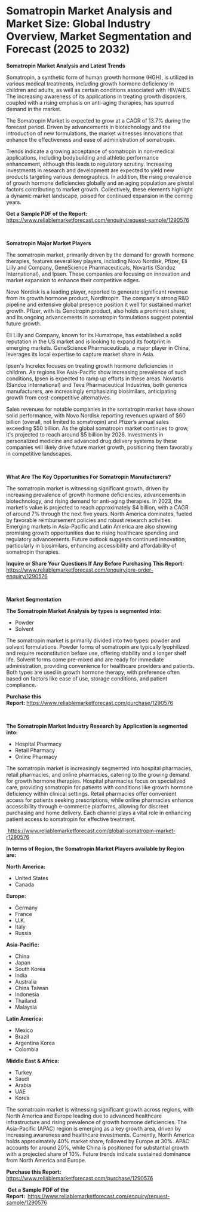 <p><h1>Somatropin Market Analysis and Market Size: Global Industry Overview, Market Segmentation and Forecast (2025 to 2032)</h1></p><p><strong>Somatropin Market Analysis and Latest Trends</strong></p>
<p><p>Somatropin, a synthetic form of human growth hormone (HGH), is utilized in various medical treatments, including growth hormone deficiency in children and adults, as well as certain conditions associated with HIV/AIDS. The increasing awareness of its applications in treating growth disorders, coupled with a rising emphasis on anti-aging therapies, has spurred demand in the market. </p><p>The Somatropin Market is expected to grow at a CAGR of 13.7% during the forecast period. Driven by advancements in biotechnology and the introduction of new formulations, the market witnesses innovations that enhance the effectiveness and ease of administration of somatropin. </p><p>Trends indicate a growing acceptance of somatropin in non-medical applications, including bodybuilding and athletic performance enhancement, although this leads to regulatory scrutiny. Increasing investments in research and development are expected to yield new products targeting various demographics. In addition, the rising prevalence of growth hormone deficiencies globally and an aging population are pivotal factors contributing to market growth. Collectively, these elements highlight a dynamic market landscape, poised for continued expansion in the coming years.</p></p>
<p><strong>Get a Sample PDF of the Report:&nbsp;</strong> <a href="https://www.reliablemarketforecast.com/enquiry/request-sample/1290576?utm_campaign=3203&utm_medium=2&utm_source=Github&utm_content=ia&utm_term=13042025&utm_id=somatropin">https://www.reliablemarketforecast.com/enquiry/request-sample/1290576</a></p>
<p>&nbsp;</p>
<p><strong>Somatropin Major Market Players</strong></p>
<p><p>The somatropin market, primarily driven by the demand for growth hormone therapies, features several key players, including Novo Nordisk, Pfizer, Eli Lilly and Company, GeneScience Pharmaceuticals, Novartis (Sandoz International), and Ipsen. These companies are focusing on innovation and market expansion to enhance their competitive edges.</p><p>Novo Nordisk is a leading player, reported to generate significant revenue from its growth hormone product, Norditropin. The company's strong R&D pipeline and extensive global presence position it well for sustained market growth. Pfizer, with its Genotropin product, also holds a prominent share, and its ongoing advancements in somatropin formulations suggest potential future growth.</p><p>Eli Lilly and Company, known for its Humatrope, has established a solid reputation in the US market and is looking to expand its footprint in emerging markets. GeneScience Pharmaceuticals, a major player in China, leverages its local expertise to capture market share in Asia.</p><p>Ipsen's Increlex focuses on treating growth hormone deficiencies in children. As regions like Asia-Pacific show increasing prevalence of such conditions, Ipsen is expected to ramp up efforts in these areas. Novartis (Sandoz International) and Teva Pharmaceutical Industries, both generics manufacturers, are increasingly emphasizing biosimilars, anticipating growth from cost-competitive alternatives.</p><p>Sales revenues for notable companies in the somatropin market have shown solid performance, with Novo Nordisk reporting revenues upward of $60 billion (overall, not limited to somatropin) and Pfizer’s annual sales exceeding $50 billion. As the global somatropin market continues to grow, it's projected to reach around $5 billion by 2026. Investments in personalized medicine and advanced drug delivery systems by these companies will likely drive future market growth, positioning them favorably in competitive landscapes.</p></p>
<p>&nbsp;</p>
<p><strong>What Are The Key Opportunities For Somatropin Manufacturers?</strong></p>
<p><p>The somatropin market is witnessing significant growth, driven by increasing prevalence of growth hormone deficiencies, advancements in biotechnology, and rising demand for anti-aging therapies. In 2023, the market's value is projected to reach approximately $4 billion, with a CAGR of around 7% through the next five years. North America dominates, fueled by favorable reimbursement policies and robust research activities. Emerging markets in Asia-Pacific and Latin America are also showing promising growth opportunities due to rising healthcare spending and regulatory advancements. Future outlook suggests continued innovation, particularly in biosimilars, enhancing accessibility and affordability of somatropin therapies.</p></p>
<p><strong>Inquire or Share Your Questions If Any Before Purchasing This Report:</strong> <a href="https://www.reliablemarketforecast.com/enquiry/pre-order-enquiry/1290576?utm_campaign=3203&utm_medium=2&utm_source=Github&utm_content=ia&utm_term=13042025&utm_id=somatropin">https://www.reliablemarketforecast.com/enquiry/pre-order-enquiry/1290576</a></p>
<p>&nbsp;</p>
<p><strong>Market Segmentation</strong></p>
<p><strong>The Somatropin Market Analysis by types is segmented into:</strong></p>
<p><ul><li>Powder</li><li>Solvent</li></ul></p>
<p><p>The somatropin market is primarily divided into two types: powder and solvent formulations. Powder forms of somatropin are typically lyophilized and require reconstitution before use, offering stability and a longer shelf life. Solvent forms come pre-mixed and are ready for immediate administration, providing convenience for healthcare providers and patients. Both types are used in growth hormone therapy, with preference often based on factors like ease of use, storage conditions, and patient compliance.</p></p>
<p><strong>Purchase this Report:&nbsp;</strong><a href="https://www.reliablemarketforecast.com/purchase/1290576?utm_campaign=3203&utm_medium=2&utm_source=Github&utm_content=ia&utm_term=13042025&utm_id=somatropin">https://www.reliablemarketforecast.com/purchase/1290576</a></p>
<p>&nbsp;</p>
<p><strong>The Somatropin Market Industry Research by Application is segmented into:</strong></p>
<p><ul><li>Hospital Pharmacy</li><li>Retail Pharmacy</li><li>Online Pharmacy</li></ul></p>
<p><p>The somatropin market is increasingly segmented into hospital pharmacies, retail pharmacies, and online pharmacies, catering to the growing demand for growth hormone therapies. Hospital pharmacies focus on specialized care, providing somatropin for patients with conditions like growth hormone deficiency within clinical settings. Retail pharmacies offer convenient access for patients seeking prescriptions, while online pharmacies enhance accessibility through e-commerce platforms, allowing for discreet purchasing and home delivery. Each channel plays a vital role in enhancing patient access to somatropin for effective treatment.</p></p>
<p><a href="https://www.reliablemarketforecast.com/global-somatropin-market-r1290576?utm_campaign=3203&utm_medium=2&utm_source=Github&utm_content=ia&utm_term=13042025&utm_id=somatropin">&nbsp;https://www.reliablemarketforecast.com/global-somatropin-market-r1290576</a></p>
<p><strong>In terms of Region, the Somatropin Market Players available by Region are:</strong></p>
<p>
    <p> <strong> North America: </strong>
        <ul>
            <li>United States</li>
            <li>Canada</li>
        </ul>
        </p> 
    <p> <strong> Europe: </strong>
        <ul>
            <li>Germany</li>
            <li>France</li>
            <li>U.K.</li>
            <li>Italy</li>
            <li>Russia</li>
        </ul>
        </p> 
    <p> <strong> Asia-Pacific: </strong>
        <ul>
            <li>China</li>
            <li>Japan</li>
            <li>South Korea</li>
            <li>India</li>
            <li>Australia</li>
            <li>China Taiwan</li>
            <li>Indonesia</li>
            <li>Thailand</li>
            <li>Malaysia</li>
        </ul>
        </p> 
    <p> <strong> Latin America: </strong>
        <ul>
            <li>Mexico</li>
            <li>Brazil</li>
            <li>Argentina Korea</li>
            <li>Colombia</li>
        </ul>
        </p> 
    <p> <strong> Middle East & Africa: </strong>
        <ul>
            <li>Turkey</li>
            <li>Saudi</li>
            <li>Arabia</li>
            <li>UAE</li>
            <li>Korea</li>
        </ul>
    </p>
    </p>
<p><p>The somatropin market is witnessing significant growth across regions, with North America and Europe leading due to advanced healthcare infrastructure and rising prevalence of growth hormone deficiencies. The Asia-Pacific (APAC) region is emerging as a key growth area, driven by increasing awareness and healthcare investments. Currently, North America holds approximately 40% market share, followed by Europe at 30%. APAC accounts for around 20%, while China is positioned for substantial growth with a projected share of 10%. Future trends indicate sustained dominance from North America and Europe.</p></p>
<p><strong>Purchase this Report: </strong><a href="https://www.reliablemarketforecast.com/purchase/1290576?utm_campaign=3203&utm_medium=2&utm_source=Github&utm_content=ia&utm_term=13042025&utm_id=somatropin">https://www.reliablemarketforecast.com/purchase/1290576</a></p>
<p>&nbsp;<strong>Get a Sample PDF of the Report:&nbsp;&nbsp;</strong><a href="https://www.reliablemarketforecast.com/enquiry/request-sample/1290576?utm_campaign=3203&utm_medium=2&utm_source=Github&utm_content=ia&utm_term=13042025&utm_id=somatropin">https://www.reliablemarketforecast.com/enquiry/request-sample/1290576</a></p>
<p><strong></strong></p>
<p><p></p><p></p><p></p></p>